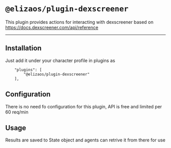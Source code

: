 # `@elizaos/plugin-dexscreener`

This plugin provides actions for interacting with dexscreener based on
https://docs.dexscreener.com/api/reference

---

## Installation

Just add it under your character profile in plugins as

```
    "plugins": [
        "@elizaos/plugin-dexscreener"
    ],
```

## Configuration

There is no need fo configuration for this plugin, API is free and limited per 60 req/min

## Usage

Results are saved to State object and agents can retrive it from there for use
